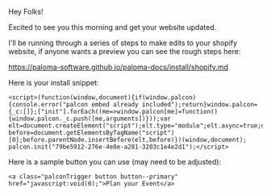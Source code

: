 Hey Folks!

Excited to see you this morning and get your website updated.

I'll be running through a series of steps to make edits to your shopify website, if anyone wants a preview you can see the rough steps here:

https://paloma-software.github.io/paloma-docs/install/shopify.md

Here is your install snippet:

```
<script>(function(window,document){if(window.palcon){console.error("palcon embed already included");return}window.palcon={_c:[]};["init"].forEach((me=>window.palcon[me]=function(){window.palcon._c.push([me,arguments])}));var elt=document.createElement("script");elt.type="module";elt.async=true;elt.src=`https://widget.app.palomaparties.com/shim.js`;var before=document.getElementsByTagName("script")[0];before.parentNode.insertBefore(elt,before)})(window,document);
palcon.init("79be5912-276e-4e8e-a281-3203c1e4e2d1");</script>
```

Here is a sample button you can use (may need to be adjusted):

```
<a class="palconTrigger button button--primary" href="javascript:void(0);">Plan your Event</a>
```
